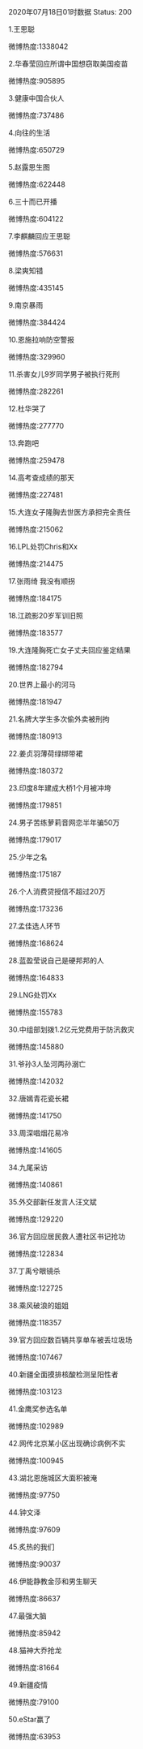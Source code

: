 2020年07月18日01时数据
Status: 200

1.王思聪

微博热度:1338042

2.华春莹回应所谓中国想窃取美国疫苗

微博热度:905895

3.健康中国合伙人

微博热度:737486

4.向往的生活

微博热度:650729

5.赵露思生图

微博热度:622448

6.三十而已开播

微博热度:604122

7.李麒麟回应王思聪

微博热度:576631

8.梁爽知错

微博热度:435145

9.南京暴雨

微博热度:384424

10.恩施拉响防空警报

微博热度:329960

11.杀害女儿9岁同学男子被执行死刑

微博热度:282261

12.杜华哭了

微博热度:277770

13.奔跑吧

微博热度:259478

14.高考查成绩的那天

微博热度:227481

15.大连女子隆胸去世医方承担完全责任

微博热度:215062

16.LPL处罚Chris和Xx

微博热度:214475

17.张雨绮 我没有顺拐

微博热度:184175

18.江疏影20岁军训旧照

微博热度:183577

19.大连隆胸死亡女子丈夫回应鉴定结果

微博热度:182794

20.世界上最小的河马

微博热度:181947

21.名牌大学生多次偷外卖被刑拘

微博热度:180913

22.姜贞羽薄荷绿绑带裙

微博热度:180372

23.印度8年建成大桥1个月被冲垮

微博热度:179851

24.男子苦练萝莉音网恋半年骗50万

微博热度:179017

25.少年之名

微博热度:175187

26.个人消费贷授信不超过20万

微博热度:173236

27.孟佳选人环节

微博热度:168624

28.蓝盈莹说自己是硬邦邦的人

微博热度:164833

29.LNG处罚Xx

微博热度:155783

30.中组部划拨1.2亿元党费用于防汛救灾

微博热度:145880

31.爷孙3人坠河两孙溺亡

微博热度:142032

32.唐嫣青花瓷长裙

微博热度:141750

33.周深唱烟花易冷

微博热度:141605

34.九尾采访

微博热度:140861

35.外交部新任发言人汪文斌

微博热度:129220

36.官方回应居民救人遭社区书记抢功

微博热度:122834

37.丁禹兮眼镜杀

微博热度:122725

38.乘风破浪的姐姐

微博热度:118357

39.官方回应数百辆共享单车被丢垃圾场

微博热度:107467

40.新疆全面摸排核酸检测呈阳性者

微博热度:103123

41.金鹰奖参选名单

微博热度:102989

42.网传北京某小区出现确诊病例不实

微博热度:100945

43.湖北恩施城区大面积被淹

微博热度:97750

44.钟文泽

微博热度:97609

45.炙热的我们

微博热度:90037

46.伊能静教金莎和男生聊天

微博热度:86637

47.最强大脑

微博热度:85942

48.猫神大乔抢龙

微博热度:81664

49.新疆疫情

微博热度:79100

50.eStar赢了

微博热度:63953

